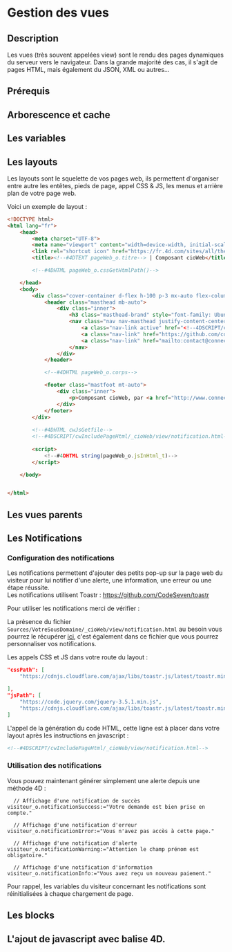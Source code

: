 ﻿# Gestion des vues

## Description
Les vues (très souvent appelées view) sont le rendu des pages dynamiques du serveur vers le navigateur. Dans la grande majorité des cas, il s'agit de pages HTML, mais également du JSON, XML ou autres...

## Prérequis

## Arborescence et cache

## Les variables

## Les layouts
Les layouts sont le squelette de vos pages web, ils permettent d'organiser entre autre les entêtes, pieds de page, appel CSS & JS, les menus et arrière plan de votre page web.

Voici un exemple de layout :
```html
<!DOCTYPE html>
<html lang="fr">
	<head>
		<meta charset="UTF-8">
		<meta name="viewport" content="width=device-width, initial-scale=1.0">
		<link rel="shortcut icon" href="https://fr.4d.com/sites/all/themes/bactency/favicon.ico">
		<title><!--#4DTEXT pageWeb_o.titre--> | Composant cioWeb</title>

		<!--#4DHTML pageWeb_o.cssGetHtmlPath()-->

	</head>
	<body>
		<div class="cover-container d-flex h-100 p-3 mx-auto flex-column">
			<header class="masthead mb-auto">
				<div class="inner">
					<h3 class="masthead-brand" style="font-family: Ubuntu;">Connect <span style="color: #82E83F;">IO</span></h3>
					<nav class="nav nav-masthead justify-content-center">
						<a class="nav-link active" href="<!--4DSCRIPT/cwLibToUrl/index-->">Accueil</a>
						<a class="nav-link" href="https://github.com/connect-io/cioWeb.4dbase" target="_blank">Suivre le projet sur github</a>
						<a class="nav-link" href="mailto:contact@connect-io.fr">Contact</a>
					</nav>
				</div>
			</header>

			<!--#4DHTML pageWeb_o.corps-->

			<footer class="mastfoot mt-auto">
				<div class="inner">
					<p>Composant cioWeb, par <a href="http://www.connect-io.fr">Connect IO</a>.</p>
				</div>
			</footer>
		</div>
		
		<!--#4DHTML cwJsGetfile-->
		<!--#4DSCRIPT/cwIncludePageHtml/_cioWeb/view/notification.html-->
		
		<script>
			<!--#4DHTML string(pageWeb_o.jsInHtml_t)-->
		</script>

	</body>


</html>
```



## Les vues parents

## Les Notifications
### Configuration des notifications
Les notifications permettent d'ajouter des petits pop-up sur la page web du visiteur pour lui notifier d'une alerte, une information, une erreur ou une étape réussite.  
Les notifications utilisent Toastr : https://github.com/CodeSeven/toastr

Pour utiliser les notifications merci de vérifier :

La présence du fichier ```Sources/VotreSousDomaine/_cioWeb/view/notification.html``` au besoin vous pourrez le récupérer [ici](https://github.com/connect-io/cioWeb.4dbase/blob/18R3-source/Resources/modelSources/_cioWeb/view/notification.html), c'est également dans ce fichier que vous pourrez personnaliser vos notifications.

Les appels CSS et JS dans votre route du layout :
```json
"cssPath": [
    "https://cdnjs.cloudflare.com/ajax/libs/toastr.js/latest/toastr.min.css"

],
"jsPath": [
    "https://code.jquery.com/jquery-3.5.1.min.js",
    "https://cdnjs.cloudflare.com/ajax/libs/toastr.js/latest/toastr.min.js"
]
```

L'appel de la génération du code HTML, cette ligne est à placer dans votre layout après les instructions en javascript :
```html
<!--#4DSCRIPT/cwIncludePageHtml/_cioWeb/view/notification.html-->
```

### Utilisation des notifications
Vous pouvez maintenant générer simplement une alerte depuis une méthode 4D :
```4d
  // Affichage d'une notification de succès
visiteur_o.notificationSuccess:="Votre demande est bien prise en compte."

  // Affichage d'une notification d'erreur
visiteur_o.notificationError:="Vous n'avez pas accès à cette page."

  // Affichage d'une notification d'alerte
visiteur_o.notificationWarning:="Attention le champ prénom est obligatoire."

  // Affichage d'une notification d'information
visiteur_o.notificationInfo:="Vous avez reçu un nouveau paiement."
```

Pour rappel, les variables du visiteur concernant les notifications sont réinitialisées à chaque chargement de page.

## Les blocks

## L'ajout de javascript avec balise 4D.
<!--#4DHTML string(pageWeb_o.jsInHtml_t)-->
